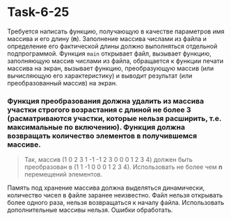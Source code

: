 # Task-6-25

  Требуется написать функцию, получающую в качестве параметров имя массива и его длину (**n**). Заполнение массива числами
 из файла и определение его фактической длины должно выполняться отдельной подпрограммой. Функция `main` открывает файл,
 вызывает функцию, заполняющую массив числами из файла, обращается к функции печати массива на экран, вызывает функцию,
 преобразующую массив (или вычисляющую его характеристику) и выводит результат (или преобразованный массив) на экран.
 
### Функция преобразования должна удалить из массива участки строгого возрастания с длиной не более 3 (расматриваются участки, которые нельзя расширить, т.е. максимальные по включению). Функция должна возвращать количество элементов в получившемся массиве. 
> Так, массив (1 0 2 3 1 -1 -1 2 3 0 0 0 1 2 3 4) должен быть преобразован в (1 1 -1 0 0 0 1 2 3 4). Использовать не более чем **n** перемещений элементов.
  
  
  Память под хранение массива должна выделяться динамически, количество чисел в файле заранее неизвестно. Файл нельзя открывать более одного раза, нельзя возвращаться к началу файла.
 Использовать дополнительные массивы нельзя. Ошибки обработать.
